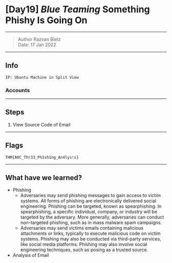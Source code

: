 # [Day19] *Blue Teaming* Something Phishy Is Going On 

-------------

> Author Razvan Bielz \
> Date: 17 Jan 2022

--------------

## Info

`IP: Ubuntu Machine in Split View`

### Accounts

--------------

## Steps

1. View Source Code of Email

--------------

## Flags

`THM{A0C_Thr33_Ph1sh1ng_An4lys!s}`

--------------

## What have we learned?

- Phishing
  - Adversaries may send phishing messages to gain access to victim systems. All forms of phishing are electronically delivered social engineering. Phishing can be targeted, known as spearphishing. In spearphishing, a specific individual, company, or industry will be targeted by the adversary. More generally, adversaries can conduct non-targeted phishing, such as in mass malware spam campaigns.
  - Adversaries may send victims emails containing malicious attachments or links, typically to execute malicious code on victim systems. Phishing may also be conducted via third-party services, like social media platforms. Phishing may also involve social engineering techniques, such as posing as a trusted source.
- Analysis of Email